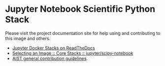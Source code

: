 # Jupyter Notebook Scientific Python Stack

Please visit the project documentation site for help using and contributing to this image and
others.

- [Jupyter Docker Stacks on ReadTheDocs](http://jupyter-docker-stacks.readthedocs.io/en/latest/index.html)
- [Selecting an Image :: Core Stacks :: jupyter/scipy-notebook](http://jupyter-docker-stacks.readthedocs.io/en/latest/using/selecting.html#jupyter-scipy-notebook)
- [AIST general contribution guidelines](https://fhooeaist.github.io/CONTRIBUTING.html).
